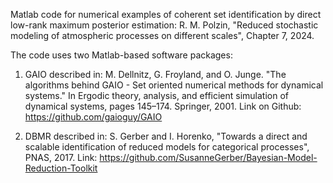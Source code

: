 Matlab code for numerical examples of coherent set identification by direct low-rank maximum posterior estimation: R. M. Polzin, "Reduced stochastic modeling of atmospheric processes on different scales", Chapter 7, 2024.

The code uses two Matlab-based software packages: 

1. GAIO described in: M. Dellnitz, G. Froyland, and O. Junge. "The algorithms behind GAIO - Set oriented numerical methods for dynamical systems." In Ergodic theory, analysis, and efficient simulation of dynamical systems, pages 145–174. Springer, 2001.
   Link on Github: https://github.com/gaioguy/GAIO

3. DBMR described in: S. Gerber and I. Horenko, "Towards a direct and scalable identification of reduced models for categorical processes", PNAS, 2017.
   Link: https://github.com/SusanneGerber/Bayesian-Model-Reduction-Toolkit

